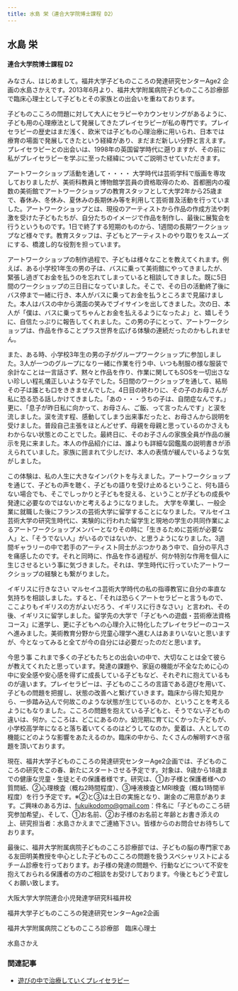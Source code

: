 ```yaml
---
title: 水島 栄（連合大学院博士課程 D2）
---
```

## 水島 栄

#### 連合大学院博士課程 D2

みなさん、はじめまして。福井大学子どものこころの発達研究センターAge2 企画の水島さかえです。2013年6月より、福井大学附属病院子どものこころ診療部で臨床心理士として子どもとその家族との出会いを重ねております。

子どものこころの問題に対して大人にセラピーやカウンセリングがあるように、子ども用の心理療法として発展してきたプレイセラピーが私の専門です。プレイセラピーの歴史はまだ浅く、欧米では子どもの心理治療に用いられ、日本では療育の場面で発展してきたという経緯があり、まだまだ新しい分野と言えます。
プレイセラピーとの出会いは、1998年の英国留学時代に遡りますが、その前に私がプレイセラピーを学ぶに至った経緯についてご説明させていただきます。

アートワークショップ活動を通して・・・・
大学時代は芸術学科で版画を専攻しておりましたが、美術科教員と博物館学芸員の資格取得のため、首都圏内の複数の美術館でアートワークショップの教育スタッフとして大学2年から25歳まで、春休み、冬休み、夏休みの長期休み等を利用して芸術普及活動を行っていました。アートワークショップとは、現役のアーティストから作品の作成方法や刺激を受けた子どもたちが、自分たちのイメージで作品を制作し、最後に展覧会を行うというものです。1日で終了する短期のものから、1週間の長期ワークショップなど様々です。教育スタッフは、子どもとアーティストのやり取りをスムーズにする、橋渡し的な役割を担っています。

アートワークショップの制作過程で、子どもは様々なことを教えてくれます。例えば、ある小学校1年生の男の子は、バスに乗って美術館にやってきましたが、緊張し過ぎてお金を払うのを忘れてしまっていると相談してきました。既に5日間のワークショップの三日目になっていました。そこで、その日の活動終了後にバス停まで一緒に行き、本人がバスに乗ってお金を払うところまで見届けました。本人はバスの中から満面の笑みでブイサインを出してきました。次の日、本人が「僕は、バスに乗ってちゃんとお金を払えるようになったよ」と、嬉しそうに、自信たっぷりに報告してくれました。この男の子にとって、アートワークショップは、作品を作ることプラス世界を広げる体験の連続だったのかもしれません。

また、ある時、小学校3年生の男の子がグループワークショップに参加しました。3人が一つのグループになり一緒に作業を行う中、いつも制服の様な服装で余計なことは一言話さず、黙々と作品を作り、作業に関してもSOSを一切出さない珍しい程礼儀正しいような子でした。5日間のワークショップを通して、結局その子は誰とも口をききませんでした。4日目の終わりに、その子のお母さんが私に恐る恐る話しかけてきました。「あの・・・うちの子は、自閉症なんです。」更に、「息子が昨日私に向かって、お母さん、ご飯、って言ったんです」と涙を流しました。涙を流す程、感動してしまう出来事だったと、お母さんから説明を受けました。普段自己主張をほとんどせず、母親を母親と思っているのかさえもわからない状態とのことでした。最終日に、そのお子さんの家族全員が作品の展示を見に来ました。本人の作品紹介には、誰よりも詳細な図鑑風の説明書きが添えられていました。家族に囲まれて少しだけ、本人の表情が緩んでいるような気がしました。

この体験は、私の人生に大きなインパクトを与えました。アートワークショップを通じて、子どもの声を聴く、子どもの語りを受け止めるということ、何も語らない場合でも、そこでしっかりと子どもを捉える、ということが子どもの成長や発達に必要なのではないかと考えるようになりました。
大学を卒業し、一般企業に就職した後にフランスの芸術大学に留学することになりました。マルセイユ芸術大学の研究生時代に、実験的に行われた留学生と現地の学生の共同作業によるアートワークショップメンバーとなりその時に「生きるために芸術が必要な人」と、「そうでない人」がいるのではないか、と思うようになりました。3週間ギャラリーの中で若手のアーティスト同士がぶつかりあう中で、自分の平凡さを痛感したのです。それと同時に、作品を作る過程が、何か特別な作用を個人に生じさせるという事に気づきました。それは、学生時代に行っていたアートワークショップの経験とも繋がりました。

イギリスに行きなさい
マルセイユ芸術大学時代の私の指導教官に自分の率直な気持ちを相談しました。すると、「それは恐らくアートセラピーと言うもので、ここよりもイギリスの方がよいだろう、イギリスに行きなさい」と言われ、その後、イギリスに留学しました。留学先の大学で「子どもへの遊戯・芸術療法資格コース」に進学し、更に子どもへの心理介入に特化したプレイセラピーのコースへ進みました。美術教育分野から児童心理学へ進む人はあまりいないと思いますが、今となってみると全てが今の自分には必要だったのだと思います。

今思う事
これまで多くの子どもたちとの出会いの中で、大切なことは全て彼らが教えてくれたと思っています。発達の課題や、家庭の機能が不全なために心の中に安全感や安心感を得ずに成長している子どもなど、それぞれに抱えているものが違います。プレイセラピーは、子どものこころの言語である遊びを用いて、子どもの問題を把握し、状態の改善へと繋げていきます。臨床から得た知見から、一歩踏み込んで何故このような状態が生じているのか、ということを考えるようにもなりました。こころの問題を抱えている子どもと、そうでない子どもの違いは、何か。こころは、どこにあるのか。幼児期に育てにくかった子どもが、小学校高学年になると落ち着いてくるのはどうしてなのか。愛着は、人としての機能にどのような影響をあたえるのか。臨床の中から、たくさんの解明すべき宿題を頂いております。

現在、福井大学子どものこころの発達研究センターAge2企画では、子どものこころの研究をこの春、新たにスタートさせる予定です。対象は、9歳から18歳までの健康な児童・生徒とその保護者様です。研究は、①お子様と保護者様への質問紙、②心理検査（概ね2時間程度）、③唾液検査とMRI検査（概ね1時間半程度）を行う予定です。※②と③は土日の実施となり、謝金のご用意があります。ご興味のある方は、fukuikodomo@gmail.com：件名に「子どものこころ研究参加希望」、そして、①お名前、②お子様のお名前と年齢とお書き添えの上、研究担当者：水島さかえまでご連絡下さい。皆様からのお問合せお待ちしております。

最後に、福井大学附属病院子どものこころ診療部では、子どもの脳の専門家である友田明美教授を中心とした子どものこころの問題を扱うスペシャリストによるチーム診療を行っております。お子様の発達の問題や、行動などについて不安を抱えておられる保護者の方のご相談をお受けしております。今後ともどうぞ宜しくお願い致します。

大阪大学大学院連合小児発達学研究科福井校

福井大学子どものこころの発達研究センターAge2企画

福井大学附属病院こどものこころ診療部　臨床心理士

水島さかえ

### 関連記事

- [遊びの中で治療していくプレイセラピー](/resources/Recreation_Mizushima.pdf)